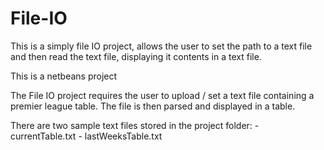File-IO
=======
This is a simply file IO project, allows the user to set the path to a text file and 
then read the text file, displaying it contents in a text file. 

This is a netbeans project

The File IO project requires the user to upload / set a text file containing a premier 
league table. The file is then parsed and displayed in a table.

There are two sample text files stored in the project folder:
	- currentTable.txt
	- lastWeeksTable.txt
